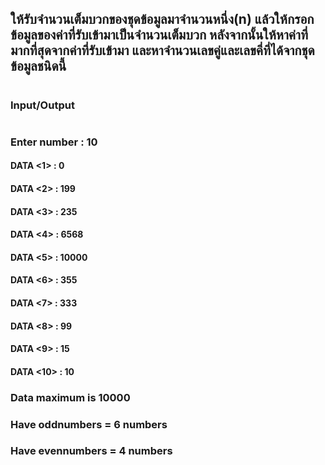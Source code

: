 ## ให้รับจำนวนเต็มบวกของชุดข้อมูลมาจำนวนหนึ่ง(n) แล้วให้กรอกข้อมูลของค่าที่รับเข้ามาเป็นจำนวนเต็มบวก หลังจากนั้นให้หาค่าที่มากที่สุดจากค่าที่รับเข้ามา และหาจำนวนเลขคู่และเลขคี่ที่ได้จากชุดข้อมูลชนิดนี้
#
### Input/Output
#
### Enter number : 10
#### DATA <1> : 0
#### DATA <2> : 199
#### DATA <3> : 235
#### DATA <4> : 6568
#### DATA <5> : 10000
#### DATA <6> : 355
#### DATA <7> : 333
#### DATA <8> : 99
#### DATA <9> : 15
#### DATA <10> : 10
### Data maximum is 10000
### Have oddnumbers = 6 numbers
### Have evennumbers = 4 numbers
